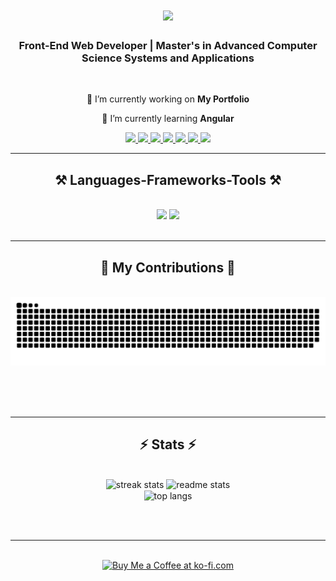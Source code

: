 

<h1 align="center">
    <img src="https://readme-typing-svg.herokuapp.com/?font=Righteous&size=35&center=true&vCenter=true&width=500&height=70&duration=4000&lines=Hi+There!+👋;+I'm+Hamza+GADOUCHE!;" />
</h1>

<h3 align="center">Front-End Web Developer | Master's in Advanced Computer Science Systems and Applications</h3>

<br/>

<div align="center">
 
 🔭 I’m currently working on **My Portfolio**
 
 🌱 I’m currently learning **Angular**

 </div>
 
<div align="center"> 
  <a href="mailto:hamza.gadouche@univ-skikda.dz">
    <img src="https://img.shields.io/badge/Gmail-333333?style=for-the-badge&logo=gmail&logoColor=red" />
  </a>
  <a href="http://www.linkedin.com/in/hamza-gadouche-062b852b9" target="_blank">
     <img src="https://img.shields.io/badge/LinkedIn-0A66C2?style=for-the-badge&logo=linkedin&logoColor=white" target="_blank" /> <!-- sqlite, safari, google-chrome are other good icon options -->
  </a>
  <a href="https://www.instagram.com/hamza_gadouche/" target="_blank">
     <img src="https://img.shields.io/badge/Instagram-cd486b?style=for-the-badge&logo=instagram&logoColor=white" target="_blank" /> <!-- sqlite, safari, google-chrome are other good icon options -->
  </a>
     <a href="https://x.com/hamza_gadouche" target="_blank">
     <img src="https://img.shields.io/badge/X-000000?style=for-the-badge&logo=X&logoColor=white" target="_blank" /> <!-- sqlite, safari, google-chrome are other good icon options -->
  </a>
     <a href="https://medium.com/@hgdz21" target="_blank">
     <img src="https://img.shields.io/badge/Medium-000000?style=for-the-badge&logo=medium&logoColor=white" target="_blank" /> <!-- sqlite, safari, google-chrome are other good icon options -->
  </a>
     <a href="https://www.behance.net/hamzagadouche" target="_blank">
     <img src="https://img.shields.io/badge/Behance-053eff?style=for-the-badge&logo=behance&logoColor=white" target="_blank" /> <!-- sqlite, safari, google-chrome are other good icon options -->
  </a>
  </a>
     <a href="hhttps://dribbble.com/hamza_gadouche" target="_blank">
     <img src="https://img.shields.io/badge/Dribbble-ea4c89?style=for-the-badge&logo=dribbble&logoColor=white" target="_blank" /> <!-- sqlite, safari, google-chrome are other good icon options -->
  </a>
    
</div>

 <hr/>
 
<h2 align="center">⚒️ Languages-Frameworks-Tools ⚒️</h2>
<br/>
<div align="center">
    <img src="https://skillicons.dev/icons?i=html,css,javascript,angular,typescript" />
    <img src="https://skillicons.dev/icons?i=github,git,figma,photoshop,illustator" /><br>
</div>

<br/>
<hr/>

<div align="center">
  <h2>🐍 My Contributions 🐍</h2>
  <br>
  <img alt="snake eating my contributions" src="https://raw.githubusercontent.com/salesp07/salesp07/output/github-contribution-grid-snake.svg" />
  
  <br/><br/><br/>
</div>

<hr/>

<h2 align="center">⚡ Stats ⚡</h2>
<br>
<div align=center>
  <img width=390 src="https://github-readme-streak-stats-salesp07.vercel.app/?user=salesp07&count_private=true&theme=react&border_radius=10" alt="streak stats"/>
  <img width=390 src="https://github-readme-stats-salesp07.vercel.app/api?username=salesp07&count_private=true&show_icons=true&theme=react&rank_icon=github&border_radius=10" alt="readme stats" />
  <br/>
  <img width=325 align="center" src="https://github-readme-stats-salesp07.vercel.app/api/top-langs/?username=salesp07&hide=HTML&langs_count=8&layout=compact&theme=react&border_radius=10&size_weight=0.5&count_weight=0.5&exclude_repo=github-readme-stats" alt="top langs" />
</div>

<br/><br/>

<hr/>

<br/>

<div align="center">
<a href='https://ko-fi.com/V7V4RAK9C' target='_blank'><img height='64' style='border:0px;height:64px;' src='https://storage.ko-fi.com/cdn/kofi1.png?v=3' border='0' alt='Buy Me a Coffee at ko-fi.com' /></a>
</div>

<br/>
